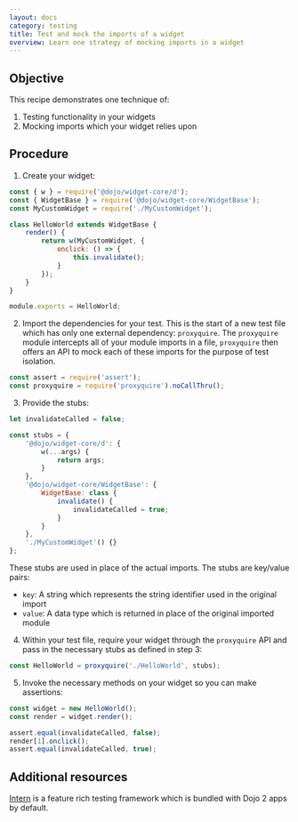 ```yaml
---
layout: docs
category: testing
title: Test and mock the imports of a widget
overview: Learn one strategy of mocking imports in a widget
---
```


## Objective

This recipe demonstrates one technique of:

1. Testing functionality in your widgets
2. Mocking imports which your widget relies upon

## Procedure

1. Create your widget:

```js
const { w } = require('@dojo/widget-core/d');
const { WidgetBase } = require('@dojo/widget-core/WidgetBase');
const MyCustomWidget = require('./MyCustomWidget');

class HelloWorld extends WidgetBase {
    render() {
        return w(MyCustomWidget, {
            onclick: () => {
                this.invalidate();
            }
        });
    }
}

module.exports = HelloWorld;
```

2. Import the dependencies for your test. This is the start of a new test file which has only one external dependency: `proxyquire`. The `proxyquire` module intercepts all of your module imports in a file, `proxyquire` then offers an API to mock each of these imports for the purpose of test isolation.

```js
const assert = require('assert');
const proxyquire = require('proxyquire').noCallThru();
```

3. Provide the stubs:

```js
let invalidateCalled = false;

const stubs = {
    '@dojo/widget-core/d': {
        w(...args) {
            return args;
        }
    },
    '@dojo/widget-core/WidgetBase': {
        WidgetBase: class {
            invalidate() {
                invalidateCalled = true;
            }
        }
    },
    './MyCustomWidget'() {}
};

```

These stubs are used in place of the actual imports. The stubs are key/value pairs:

* `key`: A string which represents the string identifier used in the original import
* `value`: A data type which is returned in place of the original imported module

4. Within your test file, require your widget through the `proxyquire` API and pass in the necessary stubs as defined in step 3:

```js
const HelloWorld = proxyquire('./HelloWorld', stubs);
```

5. Invoke the necessary methods on your widget so you can make assertions:

```js
const widget = new HelloWorld();
const render = widget.render();

assert.equal(invalidateCalled, false);
render[1].onclick();
assert.equal(invalidateCalled, true);
```

## Additional resources

[Intern](https://theintern.io/) is a feature rich testing framework which is bundled with Dojo 2 apps by default.